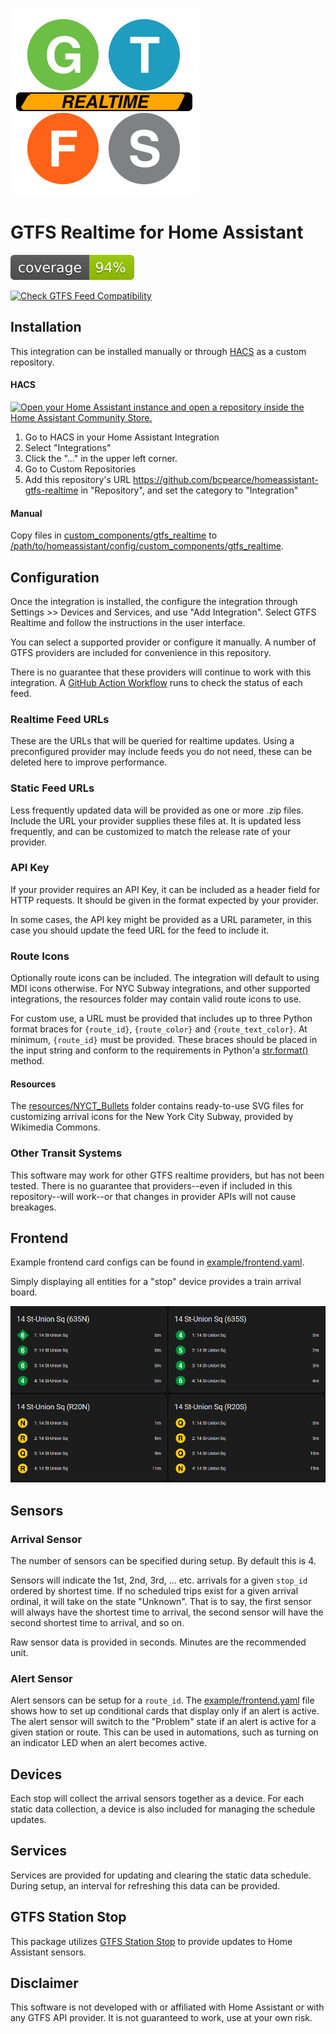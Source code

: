 
![GTFS Realtime](resources/logo.svg)
# GTFS Realtime for Home Assistant

![test coverage](./coverage.svg)

[![Check GTFS Feed Compatibility](https://github.com/bcpearce/homeassistant-gtfs-realtime/actions/workflows/feed_compatibility.yaml/badge.svg)](https://github.com/bcpearce/homeassistant-gtfs-realtime/actions/workflows/feed_compatibility.yaml)

## Installation

This integration can be installed manually or through [HACS](https://hacs.xyz/) as a custom repository.

#### HACS

[![Open your Home Assistant instance and open a repository inside the Home Assistant Community Store.](https://my.home-assistant.io/badges/hacs_repository.svg)](https://my.home-assistant.io/redirect/hacs_repository/?owner=bcpearce&repository=homeassistant-gtfs-realtime&category=Integration)

1. Go to HACS in your Home Assistant Integration
2. Select "Integrations"
3. Click the "..." in the upper left corner.
4. Go to Custom Repositories
5. Add this repository's URL https://github.com/bcpearce/homeassistant-gtfs-realtime in "Repository", and set the category to "Integration"

#### Manual

Copy files in [custom_components/gtfs_realtime](custom_components/gtfs_realtime/) to [/path/to/homeassistant/config/custom_components/gtfs_realtime](#).

## Configuration

Once the integration is installed, the configure the integration through Settings >> Devices and Services, and use "Add Integration".  Select GTFS Realtime and follow the instructions in the user interface.

You can select a supported provider or configure it manually. A number of GTFS providers are included for convenience in this repository.  

There is no guarantee that these providers will continue to work with this integration.  A [GitHub Action Workflow](https://github.com/bcpearce/homeassistant-gtfs-realtime/actions/workflows/feed_compatibility.yaml) runs to check the status of each feed. 

### Realtime Feed URLs

These are the URLs that will be queried for realtime updates. Using a preconfigured provider may include feeds you do not need, these can be deleted here to improve performance.

### Static Feed URLs

Less frequently updated data will be provided as one or more .zip files. Include the URL your provider supplies these files at. It is updated less frequently, and can be customized to match the release rate of your provider. 

### API Key

If your provider requires an API Key, it can be included as a header field for HTTP requests. It should be given in the format expected by your provider. 

In some cases, the API key might be provided as a URL parameter, in this case you should update the feed URL for the feed to include it. 

### Route Icons

Optionally route icons can be included.  The integration will default to using MDI icons otherwise. For NYC Subway integrations, and other supported integrations, the resources folder may contain valid route icons to use.  

For custom use, a URL must be provided that includes up to three Python format braces for `{route_id}`, `{route_color}` and `{route_text_color}`. At minimum, `{route_id}` must be provided.  These braces should be placed in the input string and conform to the requirements in Python'a [str.format()](https://docs.python.org/3/library/stdtypes.html#str.format) method. 

#### Resources

The [resources/NYCT_Bullets](resources/NYCT_Bullets/) folder contains ready-to-use SVG files for customizing arrival icons for the New York City Subway, provided by Wikimedia Commons.

### Other Transit Systems

This software may work for other GTFS realtime providers, but has not been tested. There is no guarantee that providers--even if included in this repository--will work--or that changes in provider APIs will not cause breakages. 

## Frontend

Example frontend card configs can be found in [example/frontend.yaml](example/frontend.yaml).

Simply displaying all entities for a "stop" device provides a train arrival board.

![sample dashboard](resources/sample.png)

## Sensors

### Arrival Sensor

The number of sensors can be specified during setup. By default this is 4.  

Sensors will indicate the 1st, 2nd, 3rd, ... etc. arrivals for a given `stop_id` ordered by shortest time.  If no scheduled trips exist for a given arrival ordinal, it will take on the state "Unknown". That is to say, the first sensor will always have the shortest time to arrival, the second sensor will have the second shortest time to arrival, and so on. 

Raw sensor data is provided in seconds. Minutes are the recommended unit.

### Alert Sensor

Alert sensors can be setup for a `route_id`. The [example/frontend.yaml](example/frontend.yaml) file shows how to set up conditional cards that display only if an alert is active. The alert sensor will switch to the "Problem" state if an alert is active for a given station or route. This can be used in automations, such as turning on an indicator LED when an alert becomes active. 

## Devices

Each stop will collect the arrival sensors together as a device. For each static data collection, a device is also included for managing the schedule updates.

## Services

Services are provided for updating and clearing the static data schedule. During setup, an interval for refreshing this data can be provided.

## GTFS Station Stop

This package utilizes [GTFS Station Stop](https://pypi.org/project/gtfs-station-stop/) to provide updates to Home Assistant sensors. 

## Disclaimer

This software is not developed with or affiliated with Home Assistant or with any GTFS API provider. It is not guaranteed to work, use at your own risk. 
